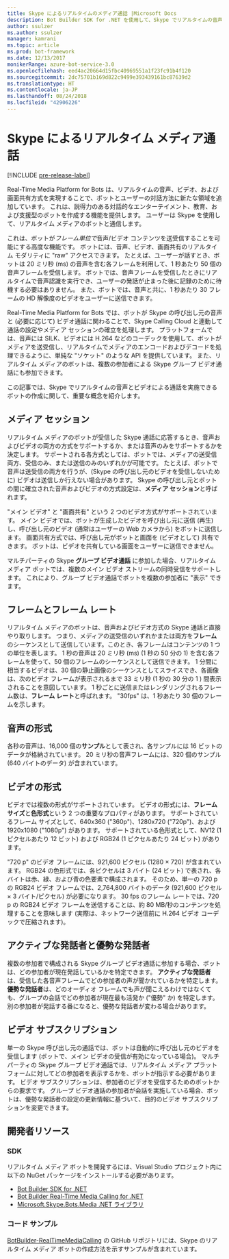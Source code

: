 ```yaml
---
title: Skype によるリアルタイムのメディア通話 |Microsoft Docs
description: Bot Builder SDK for .NET を使用して、Skype でリアルタイムの音声およびビデオでの通話を実行できるボットを作成する場合の、重要な概念について説明します。
author: ssulzer
ms.author: ssulzer
manager: kamrani
ms.topic: article
ms.prod: bot-framework
ms.date: 12/13/2017
monikerRange: azure-bot-service-3.0
ms.openlocfilehash: eed4ac20664d15fbc40969551a1f23fc91b4f120
ms.sourcegitcommit: 2dc75701b169d822c9499e393439161bc87639d2
ms.translationtype: HT
ms.contentlocale: ja-JP
ms.lasthandoff: 08/24/2018
ms.locfileid: "42906226"
---
```

# <a name="real-time-media-calling-with-skype"></a>Skype によるリアルタイム メディア通話

[!INCLUDE [pre-release-label](../includes/pre-release-label-v3.md)]

Real-Time Media Platform for Bots は、リアルタイムの音声、ビデオ、および画面共有方式を実現することで、ボットとユーザーの対話方法に新たな領域を追加しています。 これは、説得力のある対話的なエンターテイメント、教育、および支援型のボットを作成する機能を提供します。 ユーザーは Skype を使用して、リアルタイム メディアのボットと通信します。

これは、ボットが*フレーム単位で*音声/ビデオ コンテンツを送受信することを可能にする高度な機能です。 ボットには、音声、ビデオ、画面共有のリアルタイム モダリティに "raw" アクセスできます。 たとえば、ユーザーが話すとき、ボットは 20 ミリ秒 (ms) の音声を含む各フレームを利用して、1 秒あたり 50 個の音声フレームを受信します。 ボットでは、音声フレームを受信したときにリアルタイムで音声認識を実行でき、ユーザーの発話が止まった後に記録のために待機する必要はありません。 また、ボットでは、音声と共に、1 秒あたり 30 フレームの HD 解像度のビデオをユーザーに送信できます。

Real-Time Media Platform for Bots では、ボットが Skype の呼び出し元の音声と (必要に応じて) ビデオ通話に関わることで、Skype Calling Cloud と連動して通話の設定やメディア セッションの確立を処理します。 プラットフォームでは、音声には SILK、ビデオには H.264 などのコーデックを使用して、ボットがメディアを送受信し、リアルタイムでメディアのエンコードおよびデコードを処理できるように、単純な "ソケット" のような API を提供しています。 また、リアルタイム メディアのボットは、複数の参加者による Skype グループ ビデオ通話にも参加できます。

この記事では、Skype でリアルタイムの音声とビデオによる通話を実施できるボットの作成に関して、重要な概念を紹介します。

## <a name="media-session"></a>メディア セッション
リアルタイム メディアのボットが受信した Skype 通話に応答するとき、音声およびビデオの両方の方式をサポートするか、または音声のみをサポートするかを決定します。 サポートされる各方式としては、ボットでは、メディアの送受信両方、受信のみ、または送信のみのいずれかが可能です。 たとえば、ボットで音声は送受信の両方を行うが、(Skype の呼び出し元のビデオを受信しないために) ビデオは送信しか行えない場合があります。 Skype の呼び出し元とボットの間に確立された音声およびビデオの方式設定は、**メディア セッション**と呼ばれます。

"メイン ビデオ" と "画面共有" という 2 つのビデオ方式がサポートされています。 メイン ビデオでは、ボットが生成したビデオを呼び出し元に送信 (再生) し、呼び出し元のビデオ (通常はユーザーの Web カメラから) をボットに送信します。 画面共有方式では、呼び出し元がボットと画面を (ビデオとして) 共有できます。 ボットは、ビデオを共有している画面をユーザーに送信できません。

マルチパーティの Skype **グループ ビデオ通話** に参加した場合、リアルタイム メディア ボットでは、複数のメイン ビデオ ストリームの同時受信をサポートします。 これにより、グループ ビデオ通話でボットを複数の参加者に "表示" できます。

## <a name="frames-and-frame-rate"></a>フレームとフレーム レート
リアルタイム メディアのボットは、音声およびビデオ方式の Skype 通話と直接やり取りします。 つまり、メディアの送受信のいずれかまたは両方を**フレーム**のシーケンスとして送信しています。このとき、各フレームはコンテンツの 1 つの単位を表します。 1 秒の音声は 20 ミリ秒 (ms) (1 秒の 50 分の 1) を含む各フレームを使って、50 個のフレームのシーケンスとして送信できます。 1 分間に相当するビデオは、30 個の静止画像のシーケンスとしてスライスでき、各画像は、次のビデオ フレームが表示されるまで 33 ミリ秒 (1 秒の 30 分の 1 ) 間表示されることを意図しています。 1 秒ごとに送信またはレンダリングされるフレーム数は、**フレーム レート**と呼ばれます。 "30fps" は、1 秒あたり 30 個のフレームを示します。

## <a name="audio-format"></a>音声の形式
各秒の音声は、16,000 個の**サンプル**として表され、各サンプルには 16 ビットのデータが格納されています。 20 ミリ秒の音声フレームには、320 個のサンプル (640 バイトのデータ) が含まれています。

## <a name="video-format"></a>ビデオの形式
ビデオでは複数の形式がサポートされています。 ビデオの形式には、**フレーム サイズ**と**色形式**という 2 つの重要なプロパティがあります。 サポートされているフレーム サイズとして、640x360 ("360p")、1280x720 ("720p")、および 1920x1080 ("1080p") があります。 サポートされている色形式として、NV12 (1 ピクセルあたり 12 ビット) および RGB24 (1 ピクセルあたり 24 ビット) があります。

"720 p" のビデオ フレームには、921,600 ピクセル (1280 × 720) が含まれています。 RGB24 の色形式では、各ピクセルは 3 バイト (24 ビット) で表され、各バイトは赤、緑、および青の色要素で構成されます。 そのため、単一の 720 p の RGB24 ビデオ フレームでは、2,764,800 バイトのデータ (921,600 ピクセル× 3 バイト/ピクセル) が必要になります。 30 fps のフレーム レートでは、720 p の RGB24 ビデオ フレームを送信することは、約 80 MB/秒のコンテンツを処理することを意味します (実際は、ネットワーク送信前に H.264 ビデオ コーデックで圧縮されます)。

## <a name="active-and-dominant-speakers"></a>アクティブな発話者と優勢な発話者
複数の参加者で構成される Skype グループ ビデオ通話に参加する場合、ボットは、どの参加者が現在発話しているかを特定できます。 **アクティブな発話者**は、受信した各音声フレームでどの参加者の声が聞かれているかを特定します。 **優勢な発話者**は、どのオーディオ フレームでも声が聞こえるわけではなくても、グループの会話でどの参加者が現在最も活発か ("優勢" か) を特定します。 別の参加者が発話する番になると、優勢な発話者が変わる場合があります。

## <a name="video-subscription"></a>ビデオ サブスクリプション
単一の Skype 呼び出し元の通話では、ボットは自動的に呼び出し元のビデオを受信します (ボットで、メイン ビデオの受信が有効になっている場合)。 マルチパーティの Skype グループ ビデオ通話では、リアルタイム メディア プラットフォームに対してどの参加者を表示するかを、ボットが指示する必要があります。 ビデオ サブスクリプションは、参加者のビデオを受信するためのボットからの要求です。 グループ ビデオ通話の参加者が会話を実施している場合、ボットは、優勢な発話者の設定の更新情報に基づいて、目的のビデオ サブスクリプションを変更できます。

## <a name="developer-resources"></a>開発者リソース 

### <a name="sdks"></a>SDK

リアルタイム メディア ボットを開発するには、Visual Studio プロジェクト内に以下の NuGet パッケージをインストールする必要があります。

- [Bot Builder SDK for .NET](bot-builder-dotnet-overview.md)
- [Bot Builder Real-Time Media Calling for .NET](https://www.nuget.org/packages?q=Bot.Builder.RealTimeMediaCalling)
- [Microsoft.Skype.Bots.Media .NET ライブラリ](https://www.nuget.org/packages?q=Microsoft.Skype.Bots.Media)

### <a name="code-samples"></a>コード サンプル

[BotBuilder-RealTimeMediaCalling](https://github.com/Microsoft/BotBuilder-RealTimeMediaCalling) の GitHub リポジトリには、Skype のリアルタイム メディア ボットの作成方法を示すサンプルが含まれています。
